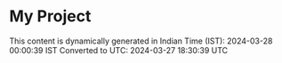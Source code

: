 # My Project

This content is dynamically generated in Indian Time (IST): 2024-03-28 00:00:39 IST
Converted to UTC: 2024-03-27 18:30:39 UTC
